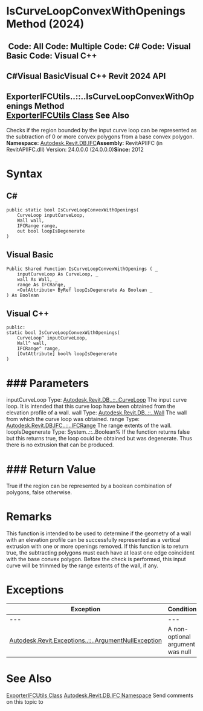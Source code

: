 # IsCurveLoopConvexWithOpenings Method (2024)

﻿
 Code: All Code: Multiple Code: C# Code: Visual Basic Code: Visual C++   
---  
C#Visual BasicVisual C++
Revit 2024 API  
---  
ExporterIFCUtils..::..IsCurveLoopConvexWithOpenings Method   
[ExporterIFCUtils Class](e0e78d67-739c-0cd6-9e3d-359e42758c93.md "ExporterIFCUtils Class") See Also  
---  
Checks if the region bounded by the input curve loop can be represented as the subtraction of 0 or more convex polygons from a base convex polygon. 
**Namespace:** [Autodesk.Revit.DB.IFC](b823fafb-1ba1-896b-4097-142c2817ce74.md "Autodesk.Revit.DB.IFC Namespace")**Assembly:** RevitAPIIFC (in RevitAPIIFC.dll) Version: 24.0.0.0 (24.0.0.0)**Since:** 2012 
# Syntax
C#  
---  
```text
public static bool IsCurveLoopConvexWithOpenings(
	CurveLoop inputCurveLoop,
	Wall wall,
	IFCRange range,
	out bool loopIsDegenerate
)
```
  
Visual Basic  
---  
```text
Public Shared Function IsCurveLoopConvexWithOpenings ( _
	inputCurveLoop As CurveLoop, _
	wall As Wall, _
	range As IFCRange, _
	<OutAttribute> ByRef loopIsDegenerate As Boolean _
) As Boolean
```
  
Visual C++  
---  
```text
public:
static bool IsCurveLoopConvexWithOpenings(
	CurveLoop^ inputCurveLoop, 
	Wall^ wall, 
	IFCRange^ range, 
	[OutAttribute] bool% loopIsDegenerate
)
```
  
# ### Parameters
inputCurveLoop
    Type: [Autodesk.Revit.DB..::..CurveLoop](84824924-cb89-9e20-de6e-3461f429dfd6.md "CurveLoop Class") The input curve loop. It is intended that this curve loop have been obtained from the elevation profile of a wall. 
wall
    Type: [Autodesk.Revit.DB..::..Wall](b5891733-c602-12df-beab-da414b58d608.md "Wall Class") The wall from which the curve loop was obtained. 
range
    Type: [Autodesk.Revit.DB.IFC..::..IFCRange](dd18e556-a0d8-7bbb-1522-518d8a82736f.md "IFCRange Class") The range extents of the wall. 
loopIsDegenerate
    Type: System..::..Boolean% If the function returns false but this returns true, the loop could be obtained but was degenerate. Thus there is no extrusion that can be produced. 
# ### Return Value
True if the region can be represented by a boolean combination of polygons, false otherwise. 
# Remarks
This function is intended to be used to determine if the geometry of a wall with an elevation profile can be successfully represented as a vertical extrusion with one or more openings removed. If this function is to return true, the subtracting polygons must each have at least one edge coincident with the base convex polygon. Before the check is performed, this input curve will be trimmed by the range extents of the wall, if any. 
# Exceptions
| Exception | Condition |
| --- | --- |
| --- | --- |
| [Autodesk.Revit.Exceptions..::..ArgumentNullException](631e1424-60f4-929b-4e52-dda9dcd26316.md "ArgumentNullException Class") | A non-optional argument was null |

# See Also
[ExporterIFCUtils Class](e0e78d67-739c-0cd6-9e3d-359e42758c93.md "ExporterIFCUtils Class")
[Autodesk.Revit.DB.IFC Namespace](b823fafb-1ba1-896b-4097-142c2817ce74.md "Autodesk.Revit.DB.IFC Namespace")
Send comments on this topic to 